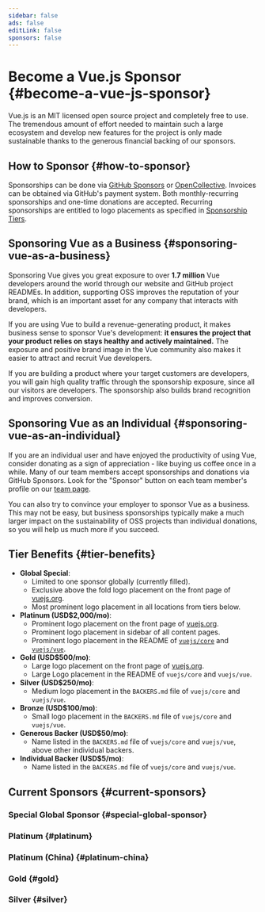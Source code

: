```yaml
---
sidebar: false
ads: false
editLink: false
sponsors: false
---
```


<script setup>
import SponsorsGroup from '@theme/components/SponsorsGroup.vue'
</script>

# Become a Vue.js Sponsor {#become-a-vue-js-sponsor}

Vue.js is an MIT licensed open source project and completely free to use.
The tremendous amount of effort needed to maintain such a large ecosystem and develop new features for the project is only made sustainable thanks to the generous financial backing of our sponsors.

## How to Sponsor {#how-to-sponsor}

Sponsorships can be done via [GitHub Sponsors](https://github.com/sponsors/yyx990803) or [OpenCollective](https://opencollective.com/vuejs). Invoices can be obtained via GitHub's payment system. Both monthly-recurring sponsorships and one-time donations are accepted. Recurring sponsorships are entitled to logo placements as specified in [Sponsorship Tiers](#tier-benefits).

## Sponsoring Vue as a Business {#sponsoring-vue-as-a-business}

Sponsoring Vue gives you great exposure to over **1.7 million** Vue developers around the world through our website and GitHub project READMEs. In addition, supporting OSS improves the reputation of your brand, which is an important asset for any company that interacts with developers.

If you are using Vue to build a revenue-generating product, it makes business sense to sponsor Vue's development: **it ensures the project that your product relies on stays healthy and actively maintained.** The exposure and positive brand image in the Vue community also makes it easier to attract and recruit Vue developers.

If you are building a product where your target customers are developers, you will gain high quality traffic through the sponsorship exposure, since all our visitors are developers. The sponsorship also builds brand recognition and improves conversion.

## Sponsoring Vue as an Individual {#sponsoring-vue-as-an-individual}

If you are an individual user and have enjoyed the productivity of using Vue, consider donating as a sign of appreciation - like buying us coffee once in a while. Many of our team members accept sponsorships and donations via GitHub Sponsors. Look for the "Sponsor" button on each team member's profile on our [team page](/about/team).

You can also try to convince your employer to sponsor Vue as a business. This may not be easy, but business sponsorships typically make a much larger impact on the sustainability of OSS projects than individual donations, so you will help us much more if you succeed.

## Tier Benefits {#tier-benefits}

- **Global Special**:
  - Limited to one sponsor globally (currently filled).
  - Exclusive above the fold logo placement on the front page of [vuejs.org](/).
  - Most prominent logo placement in all locations from tiers below.
- **Platinum (USD$2,000/mo)**:
  - Prominent logo placement on the front page of [vuejs.org](/).
  - Prominent logo placement in sidebar of all content pages.
  - Prominent logo placement in the README of [`vuejs/core`](https://github.com/vuejs/core) and [`vuejs/vue`](https://github.com/vuejs/core).
- **Gold (USD$500/mo)**:
  - Large logo placement on the front page of [vuejs.org](/).
  - Large Logo placement in the README of `vuejs/core` and `vuejs/vue`.
- **Silver (USD$250/mo)**:
  - Medium logo placement in the `BACKERS.md` file of `vuejs/core` and `vuejs/vue`.
- **Bronze (USD$100/mo)**:
  - Small logo placement in the `BACKERS.md` file of `vuejs/core` and `vuejs/vue`.
- **Generous Backer (USD$50/mo)**:
  - Name listed in the `BACKERS.md` file of `vuejs/core` and `vuejs/vue`, above other individual backers.
- **Individual Backer (USD$5/mo)**:
  - Name listed in the `BACKERS.md` file of `vuejs/core` and `vuejs/vue`.

## Current Sponsors {#current-sponsors}

### Special Global Sponsor {#special-global-sponsor}

<SponsorsGroup tier="special" placement="page" />

### Platinum {#platinum}

<SponsorsGroup tier="platinum" placement="page" />

### Platinum (China) {#platinum-china}

<SponsorsGroup tier="platinum_china" placement="page" />

### Gold {#gold}

<SponsorsGroup tier="gold" placement="page" />

### Silver {#silver}

<SponsorsGroup tier="silver" placement="page" />
